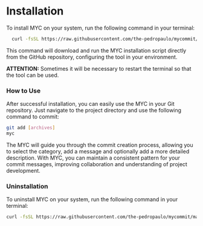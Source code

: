 # Installation

To install MYC on your system, run the following command in your terminal:

```bash
  curl -fsSL https://raw.githubusercontent.com/the-pedropaulo/mycommit/main/scripts/install.sh | sh
```

This command will download and run the MYC installation script directly from the GitHub repository, configuring the tool in your environment.

**ATTENTION:** Sometimes it will be necessary to restart the terminal so that the tool can be used.

### How to Use

After successful installation, you can easily use the MYC in your Git repository. Just navigate to the project directory and use the following command to commit:

```bash
git add [archives]
myc
```

The MYC will guide you through the commit creation process, allowing you to select the category, add a message and optionally add a more detailed description. With MYC, you can maintain a consistent pattern for your commit messages, improving collaboration and understanding of project development.

### Uninstallation

To uninstall MYC on your system, run the following command in your terminal:

```bash
curl -fsSL https://raw.githubusercontent.com/the-pedropaulo/mycommit/main/scripts/uninstall.sh | sh
```